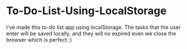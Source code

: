 # To-Do-List-Using-LocalStorage
I've made this to-do list app using localStorage. The tasks that the user enter will be saved locally, and they will no expired even we close the browser which is perfect :)
